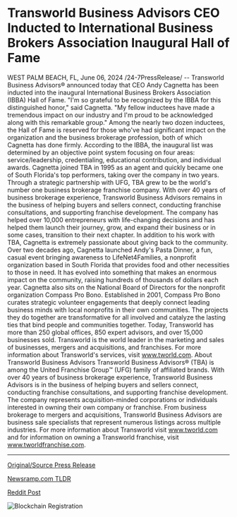 # Transworld Business Advisors CEO Inducted to International Business Brokers Association Inaugural Hall of Fame

WEST PALM BEACH, FL, June 06, 2024 /24-7PressRelease/ -- Transworld Business Advisors® announced today that CEO Andy Cagnetta has been inducted into the inaugural International Business Brokers Association (IBBA) Hall of Fame.   "I'm so grateful to be recognized by the IBBA for this distinguished honor," said Cagnetta. "My fellow inductees have made a tremendous impact on our industry and I'm proud to be acknowledged along with this remarkable group."  Among the nearly two dozen inductees, the Hall of Fame is reserved for those who've had significant impact on the organization and the business brokerage profession, both of which Cagnetta has done firmly. According to the IBBA, the inaugural list was determined by an objective point system focusing on four areas: service/leadership, credentialing, educational contribution, and individual awards.   Cagnetta joined TBA in 1995 as an agent and quickly became one of South Florida's top performers, taking over the company in two years. Through a strategic partnership with UFG, TBA grew to be the world's number one business brokerage franchise company. With over 40 years of business brokerage experience, Transworld Business Advisors remains in the business of helping buyers and sellers connect, conducting franchise consultations, and supporting franchise development. The company has helped over 10,000 entrepreneurs with life-changing decisions and has helped them launch their journey, grow, and expand their business or in some cases, transition to their next chapter.   In addition to his work with TBA, Cagnetta is extremely passionate about giving back to the community. Over two decades ago, Cagnetta launched Andy's Pasta Dinner, a fun, casual event bringing awareness to LifeNet4Families, a nonprofit organization based in South Florida that provides food and other necessities to those in need. It has evolved into something that makes an enormous impact on the community, raising hundreds of thousands of dollars each year.  Cagnetta also sits on the National Board of Directors for the nonprofit organization Compass Pro Bono. Established in 2001, Compass Pro Bono curates strategic volunteer engagements that deeply connect leading business minds with local nonprofits in their own communities. The projects they do together are transformative for all involved and catalyze the lasting ties that bind people and communities together.  Today, Transworld has more than 250 global offices, 850 expert advisors, and over 15,000 businesses sold. Transworld is the world leader in the marketing and sales of businesses, mergers and acquisitions, and franchises. For more information about Transworld's services, visit www.tworld.com.  About Transworld Business Advisors  Transworld Business Advisors® (TBA) is among the United Franchise Group™ (UFG) family of affiliated brands. With over 40 years of business brokerage experience, Transworld Business Advisors is in the business of helping buyers and sellers connect, conducting franchise consultations, and supporting franchise development. The company represents acquisition-minded corporations or individuals interested in owning their own company or franchise. From business brokerage to mergers and acquisitions, Transworld Business Advisors are business sale specialists that represent numerous listings across multiple industries. For more information about Transworld visit www.tworld.com and for information on owning a Transworld franchise, visit www.tworldfranchise.com. 

---

[Original/Source Press Release](https://www.24-7pressrelease.com/press-release/511429/transworld-business-advisors-ceo-inducted-to-international-business-brokers-association-inaugural-hall-of-fame)
                    

[Newsramp.com TLDR](None) 



[Reddit Post](https://www.reddit.com/r/AwardsAndRecognition/comments/1d9mjp7/transworld_ceo_andy_cagnetta_inducted_into_ibba/) 



![Blockchain Registration](https://cdn.newsramp.app/24-7PressRelease/qrcode/246/6/corn54qb.webp)